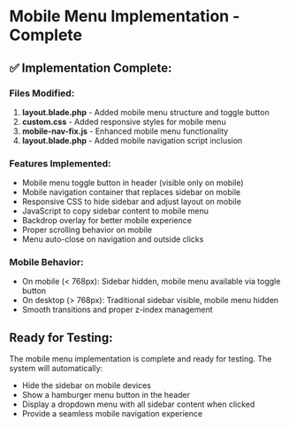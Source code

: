 # Mobile Menu Implementation - Complete

## ✅ Implementation Complete:

### Files Modified:
1. **layout.blade.php** - Added mobile menu structure and toggle button
2. **custom.css** - Added responsive styles for mobile menu
3. **mobile-nav-fix.js** - Enhanced mobile menu functionality
4. **layout.blade.php** - Added mobile navigation script inclusion

### Features Implemented:
- Mobile menu toggle button in header (visible only on mobile)
- Mobile navigation container that replaces sidebar on mobile
- Responsive CSS to hide sidebar and adjust layout on mobile
- JavaScript to copy sidebar content to mobile menu
- Backdrop overlay for better mobile experience
- Proper scrolling behavior on mobile
- Menu auto-close on navigation and outside clicks

### Mobile Behavior:
- On mobile (< 768px): Sidebar hidden, mobile menu available via toggle button
- On desktop (> 768px): Traditional sidebar visible, mobile menu hidden
- Smooth transitions and proper z-index management

## Ready for Testing:
The mobile menu implementation is complete and ready for testing. The system will automatically:
- Hide the sidebar on mobile devices
- Show a hamburger menu button in the header
- Display a dropdown menu with all sidebar content when clicked
- Provide a seamless mobile navigation experience
